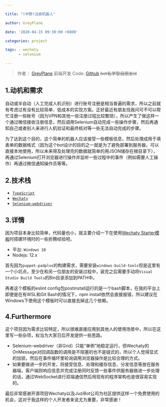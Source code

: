 ```yaml
---

title: "(中野)注册机器人"

author: GreyPlane

date: '2020-04-15 09:30:00 +0800'

categories: project

tags: - wechaty
      - selenium

---
```



> 作者： [GreyPlane](https://github.com/greyplane) 前端开发
> Code: [Github](https://github.com/GreyPlane/nakano-bot)
> <del>bot名字取自朋友id</del>

<!-- more -->

## 1.动机和需求

自动或半自动（人工完成人机识别）进行账号注册是相当普遍的需求，所以之前就有考虑过有没有比较简单、低成本的实现方案。正好最近有朋友找我问可不可以帮忙注册一些帐号（因为VPN和其他一些注册过程比较繁琐），所以产生了做这样一个通过微信接收注册信息，然后调用Selenium自动完成一些操作步骤，然后再通知自己或者别人来进行人机验证和最终核对等一些无法自动完成的步骤。

为了达到这个目的，这个简单的机器人应该接受一些模板信息，然后处理成用于填表单的数据格式（因为这个bot设计的目的之一就是为了避免部署到服务器，可以直接本地使用，所以未来得及处理完的数据就简单的用JSON储存在根目录下），再通过Selenium打开浏览器进行操作并监听一些过程中的事件（例如需要人工操作）再通过微信通知操作员等等。

## 2.技术栈

- [`TypeScript`](https://www.typescriptlang.org/)
- [`Wechaty`](https://github.com/wechaty/wechaty)
- [`Selenium-webdriver`](https://www.selenium.dev/selenium/docs/api/javascript/)

## 3.详情

因为项目本身比较简单，代码量也小，就主要介绍一下在使用[Wechaty Starter模板](https://github.com/wechaty/wechaty-getting-started)时搭建环境时的一些折腾经验吧。

- 平台: `Windows 10`
- Nodejs: 12.x

首先因为`puppet-padplus`的构建需求，需要安装`windows-build-tools`但是这里有一个小坑点，至少在和另一位朋友的安装过程中，装完之后需要手动将`Visual Studio Build Tools`的Bin目录添加到PATH中。

再者这个模板的eslint config包postinstall运行的是一个bash脚本，在我的平台上即便是在有WSL和Git Bash的情况下，npm install依然会直接报错，所以建议在Windows下使用这个模板时可以直接去掉这几个依赖。

## 4.Furthermore

这个项目因为需求比较特定，所以很难直接应用到其他人的使用场景中，所以在这里写一些杂项，权当为大家日后开发提供一些思路。

- Selenium-webdriver（非Grid）只能“单例”地稳定运行，但Wechaty的OnMessage对回调函数的调用是不阻塞的也不是链式的，所以个人觉得显式的加锁，然后在事件循环里轮询调用浏览器操作是比较合理的方式。
- 如果要做进一步的开发，将接受信息、处理和缓存信息、分发信息等放在服务器端，客户端则响应信息并完成注册同时反馈一些事件供服务器做进一步处理的话，通过WebSocket进行双端通信然后用现有的程序架构也是很容易实现的。

最后非常感谢开源项目Wechaty以及JuziBot公司为社区提供这样一个免费使用的机会，这对于我这样的个人开发者来说尤为重要，非常感谢！
